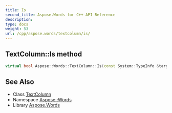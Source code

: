 ```yaml
---
title: Is
second_title: Aspose.Words for C++ API Reference
description: 
type: docs
weight: 53
url: /cpp/aspose.words/textcolumn/is/
---
```

## TextColumn::Is method




```cpp
virtual bool Aspose::Words::TextColumn::Is(const System::TypeInfo &target) const override
```

## See Also

* Class [TextColumn](../)
* Namespace [Aspose::Words](../../)
* Library [Aspose.Words](../../../)

